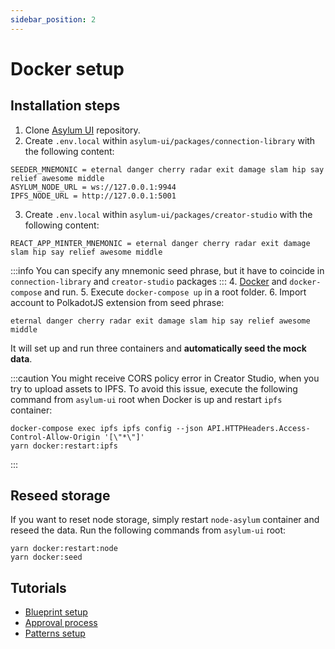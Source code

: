 ```yaml
---
sidebar_position: 2
---
```


# Docker setup

## Installation steps

1. Clone [Asylum UI](https://gitlab.com/asylum-space/asylum-ui) repository.
2. Create `.env.local` within `asylum-ui/packages/connection-library` with the following content:
```
SEEDER_MNEMONIC = eternal danger cherry radar exit damage slam hip say relief awesome middle
ASYLUM_NODE_URL = ws://127.0.0.1:9944
IPFS_NODE_URL = http://127.0.0.1:5001
```
3. Create `.env.local` within `asylum-ui/packages/creator-studio` with the following content:
```
REACT_APP_MINTER_MNEMONIC = eternal danger cherry radar exit damage slam hip say relief awesome middle
```
:::info
You can specify any mnemonic seed phrase, but it have to coincide in `connection-library` and `creator-studio` packages
:::
4. [Docker](https://docs.docker.com/get-docker/) and `docker-compose` and run.
5. Execute `docker-compose up` in a root folder.
6. Import account to PolkadotJS extension from seed phrase:

```
eternal danger cherry radar exit damage slam hip say relief awesome middle
```

It will set up and run three containers and **automatically seed the mock data**.

:::caution
You might receive CORS policy error in Creator Studio, when you try to upload assets to IPFS.
To avoid this issue, execute the following command from `asylum-ui` root when Docker is up and restart `ipfs` container:

```
docker-compose exec ipfs ipfs config --json API.HTTPHeaders.Access-Control-Allow-Origin '[\"*\"]'
yarn docker:restart:ipfs
```
:::

## Reseed storage

If you want to reset node storage, simply restart `node-asylum` container and reseed the data.
Run the following commands from `asylum-ui` root:

```
yarn docker:restart:node
yarn docker:seed
```

## Tutorials

-  [Blueprint setup](../../tutorials/testing-guide-blueprint-setup)
-  [Approval process](../../tutorials/testing-guide-approval-process)
-  [Patterns setup](../../tutorials/testing-guide-patterns)

